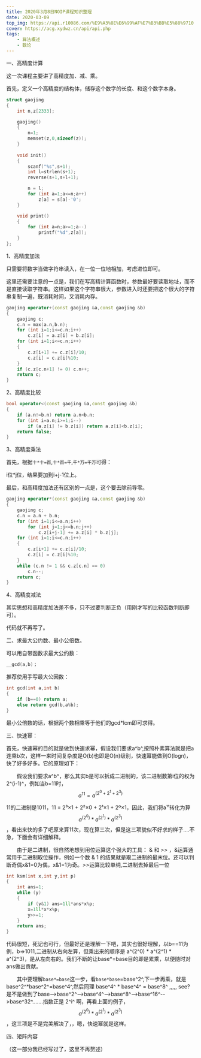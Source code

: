 ```yaml
---
title: 2020年3月8日NOIP课程知识整理
date: 2020-03-09
top_img: https://api.r10086.com/%E9%A3%8E%E6%99%AF%E7%B3%BB%E5%88%9710.php
cover: https://acg.xydwz.cn/api/api.php   
tags: 
    - 算法概述
    - 数论
---
```

一、高精度计算

这一次课程主要讲了高精度加、减、乘。

首先，定义一个高精度的结构体，储存这个数字的长度、和这个数字本身。

```cpp
struct gaojing
{
    int n,z[2333];

    gaojing()
    {
        n=1;
        memset(z,0,sizeof(z));
    }
    
    void init()
    {
        scanf("%s",s+1);
        int l=strlen(s+1);
        reverse(s+1,s+l+1);

        n = l;
        for (int a=1;a<=n;a++)
            z[a] = s[a]-'0';
    }

    void print()
    {
        for (int a=n;a>=1;a--)
            printf("%d",z[a]);
    }
};
```

1、高精度加法

只需要将数字当做字符串读入，在一位一位地相加，考虑进位即可。

这里还需要注意的一点是，我们在写高精计算函数时，参数最好要读取地址，而不是直接读取字符串。这样如果这个字符串很大，参数进入时还要把这个很大的字符串复制一遍，既消耗时间，又消耗内存。

```cpp
gaojing operator+(const gaojing &a,const gaojing &b)
{
    gaojing c;
    c.n = max(a.n,b.n);
    for (int i=1;i<=c.n;i++)
        c.z[i] = a.z[i] + b.z[i];
    for (int i=1;i<=c.n;i++)
    {
        c.z[i+1] += c.z[i]/10;
        c.z[i] = c.z[i]%10;
    }
    if (c.z[c.n+1] != 0) c.n++;
    return c;
}
```

2、高精度比较

```cpp
bool operator<(const gaojing &a,const gaojing &b)
{
    if (a.n!=b.n) return a.n<b.n;
    for (int i=a.n;i>=1;i--)
        if (a.z[i] != b.z[i]) return a.z[i]<b.z[i];
    return false;
}
```

3、高精度乘法

首先，根据`十*十=百`,`十*百=千`,`千*万=千万`可得：

i位*j位，结果要加到i+j-1位上。

最后，和高精度加法还有区别的一点是，这个要去除前导零。

```cpp
gaojing operator*(const gaojing &a,const gaojing &b)
{
    gaojing c;
    c.n = a.n + b.n;
    for (int i=1;i<=a.n;i++)
        for (int j=1;j<=b.n;j++)
            c.z[i+j-1] += a.z[i] * b.z[j];
    for (int i=1;i<=c.n;i++)
    {
        c.z[i+1] += c.z[i]/10;
        c.z[i] = c.z[i]%10;
    }
    while (c.n != 1 && c.z[c.n] == 0)
        c.n--;
    return c;
}
```

4、高精度减法

其实思想和高精度加法差不多，只不过要判断正负（用刚才写的比较函数判断即可）。

代码就不再写了。

二、求最大公约数、最小公倍数。

可以用自带函数求最大公约数：

```cpp
__gcd(a,b)；
```

推荐使用手写最大公因数：

```cpp
int gcd(int a,int b)
{
    if (b==0) return a;
    else return gcd(b,a%b);
}
```

最小公倍数的话，根据两个数相乘等于他们的gcd*lcm即可求得。

三、快速幂：

首先，快速幂的目的就是做到快速求幂，假设我们要求a^b^,按照朴素算法就是把a连乘b次，这样一来时间复杂度是O(b)也即是O(n)级别，快速幂能做到O(logn)，快了好多好多。它的原理如下：

　　假设我们要求a^b^，那么其实b是可以拆成二进制的，该二进制数第i位的权为2^(i-1)^，例如当b=11时，$$a^{11}=a^{(2^{0}+2^{1}+2^{3})}$$

11的二进制是1011，11 = 2³×1 + 2²×0 + 2¹×1 + 2º×1，因此，我们将a¹¹转化为算 $$a^{(2^{0})}*a^{(2^{1})}*a^{(2^{3})}$$，看出来快的多了吧原来算11次，现在算三次，但是这三项貌似不好求的样子....不急，下面会有详细解释。

　　由于是二进制，很自然地想到用位运算这个强大的工具： &  和 >> ，&运算通常用于二进制取位操作，例如一个数 & 1 的结果就是取二进制的最末位。还可以判断奇偶x&1=0为偶，x&1=1为奇。>>运算比较单纯,二进制去掉最后一位

```cpp
int ksm(int x,int y,int p)
{
    int ans=1;
    while (y)
    {
        if (y&1) ans=1ll*ans*x%p;
        x=1ll*x*x%p;
        y>>=1;
    }
    return ans;
}
```

代码很短，死记也可行，但最好还是理解一下吧，其实也很好理解，以b==11为例，b=>1011,二进制从右向左算，但乘出来的顺序是 a^(2^0) * a^(2^1)  * a^(2^3)，是从左向右的。我们不断的让base*=base目的即是累乘，以便随时对ans做出贡献。

　　其中要理解`base*=base`这一步，看`base*base`=base^2^,下一步再乘，就是base^2^*base^2^=base^4^,然后同理  base^4^ * base^4^ = base^8^ ,,,,, see?是不是做到了base-->base^2^-->base^4^-->base^8^-->base^16^-->base^32^.......指数正是 2^i^ 啊，再看上面的例子，$$a^{(2^{0})}*a^{(2^{1})}*a^{(2^{3})}$$，这三项是不是完美解决了，，嗯，快速幂就是这样。

四、矩阵内容

（这一部分我已经写过了，这里不再赘述）
